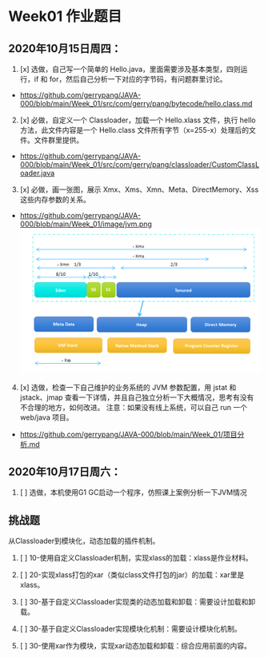 # Week01 作业题目

## 2020年10月15日周四：

1. [x] 选做，自己写一个简单的 Hello.java，里面需要涉及基本类型，四则运行，if 和 for，然后自己分析一下对应的字节码，有问题群里讨论。
- https://github.com/gerrypang/JAVA-000/blob/main/Week_01/src/com/gerry/pang/bytecode/hello.class.md

2. [x] 必做，自定义一个 Classloader，加载一个 Hello.xlass 文件，执行 hello 方法，此文件内容是一个 Hello.class 文件所有字节（x=255-x）处理后的文件。文件群里提供。
- https://github.com/gerrypang/JAVA-000/blob/main/Week_01/src/com/gerry/pang/classloader/CustomClassLoader.java

3. [x] 必做，画一张图，展示 Xmx、Xms、Xmn、Meta、DirectMemory、Xss 这些内存参数的关系。
- https://github.com/gerrypang/JAVA-000/blob/main/Week_01/image/jvm.png
![](https://github.com/gerrypang/JAVA-000/blob/main/Week_01/image/jvm.png)

4. [x] ️选做，检查一下自己维护的业务系统的 JVM 参数配置，用 jstat 和 jstack、jmap 查看一下详情，并且自己独立分析一下大概情况，思考有没有不合理的地方，如何改进。
注意：如果没有线上系统，可以自己 run 一个 web/java 项目。
- https://github.com/gerrypang/JAVA-000/blob/main/Week_01/项目分析.md

## 2020年10月17日周六：
1. [ ] 选做，本机使用G1 GC启动一个程序，仿照课上案例分析一下JVM情况


## 挑战题

从Classloader到模块化，动态加载的插件机制。

1. [ ] 10-使用自定义Classloader机制，实现xlass的加载：xlass是作业材料。

2. [ ] 20-实现xlass打包的xar（类似class文件打包的jar）的加载：xar里是xlass。

3. [ ] 30-基于自定义Classloader实现类的动态加载和卸载：需要设计加载和卸载。

4. [ ] 30-基于自定义Classloader实现模块化机制：需要设计模块化机制。

5. [ ] 30-使用xar作为模块，实现xar动态加载和卸载：综合应用前面的内容。 